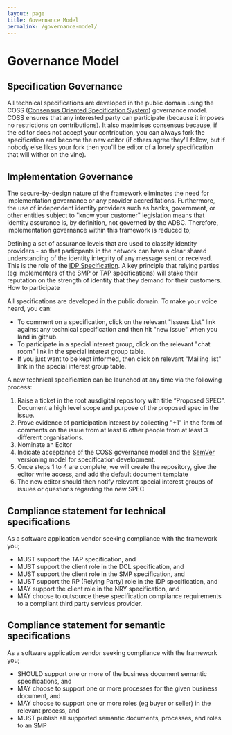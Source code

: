 ```yaml
---
layout: page
title: Governance Model
permalink: /governance-model/
---
```

# Governance Model

## Specification Governance
All technical specifications are developed in the public domain using the COSS ([Consensus Oriented Specification System](https://rfc.unprotocols.org/spec:2/COSS/)) governance model. COSS ensures that any interested party can participate (because it imposes no restrictions on contributions). It also maximises consensus because, if the editor does not accept your contribution, you can always fork the specification and become the new editor (if others agree they'll follow, but if nobody else likes your fork then you'll be editor of a lonely specification that will wither on the vine).

## Implementation Governance
The secure-by-design nature of the framework eliminates the need for implementation governance or any provider accreditations. Furthermore, the use of independent identity providers such as banks, government, or other entities subject to "know your customer" legislation means that identity assurance is, by definition, not governed by the ADBC. Therefore, implementation governance within this framework is reduced to;

Defining a set of assurance levels that are used to classify identity providers - so that particpants in the network can have a clear shared understanding of the identity integrity of any message sent or received. This is the role of the [IDP Specification](https://identity-provider.readthedocs.org/).
A key principle that relying parties (eg implementers of the SMP or TAP specifications) will stake their reputation on the strength of identity that they demand for their customers.
How to participate

All specifications are developed in the public domain. To make your voice heard, you can:

 * To comment on a specification, click on the relevant "Issues List" link against any technical specification and then hit "new issue" when you land in github.
 * To participate in a special interest group, click on the relevant "chat room" link in the special interest group table.
 * If you just want to be kept informed, then click on relevant "Mailing list" link in the special interest group table.

A new technical specification can be launched at any time via the following process:
 1. Raise a ticket in the root ausdigital repository with title “Proposed SPEC”. Document a high level scope and purpose of the proposed spec in the issue.
 2. Prove evidence of participation interest by collecting "+1" in the form of comments on the issue from at least 6 other people from at least 3 different organisations.
 3. Nominate an Editor
 4. Indicate acceptance of the COSS governance model and the [SemVer](http://semver.org/) versioning model for specification development.
  5. Once steps 1 to 4 are complete, we will create the repository, give the editor write access, and add the default document template
 6. The new editor should then notify relevant special interest groups of issues or questions regarding the new SPEC

## Compliance statement for technical specifications

As a software application vendor seeking compliance with the framework you;

 * MUST support the TAP specification, and
 * MUST support the client role in the DCL specification, and
 * MUST support the client role in the SMP specification, and
 * MUST support the RP (Relying Party) role in the IDP specification, and
 * MAY support the client role in the NRY specification, and
 * MAY choose to outsource these specification compliance requirements to a compliant third party services provider.

## Compliance statement for semantic specifications

As a software application vendor seeking compliance with the framework you;

 * SHOULD support one or more of the business document semantic specifications, and
 * MAY choose to support one or more processes for the given business document, and
 * MAY choose to support one or more roles (eg buyer or seller) in the relevant process, and
 * MUST publish all supported semantic documents, processes, and roles to an SMP
